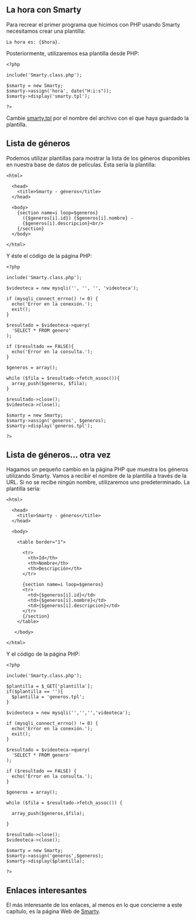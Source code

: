 La hora con Smarty
------------------

Para recrear el primer programa que hicimos con PHP usando Smarty necesitamos crear una plantilla:

~~~~ {.smarty}
La hora es: {$hora}.
~~~~

Posteriormente, utilizaremos esa plantilla desde PHP:

~~~~ {.php}
<?php

include('Smarty.class.php');

$smarty = new Smarty;
$smarty->assign('hora', date("H:i:s"));
$smarty->display('smarty.tpl');

?>
~~~~

Cambie <u>smarty.tpl</u> por el nombre del archivo con el que haya guardado la plantilla.

Lista de géneros
----------------

Podemos utilizar plantillas para mostrar la lista de los géneros disponibles en nuestra base de datos de películas. Ésta sería la plantilla:

~~~~ {.smarty}
<html>

  <head>
    <title>Smarty - géneros</title>
  </head>

  <body>
    {section name=i loop=$generos}
      ({$generos[i].id}) {$generos[i].nombre} -
      {$generos[i].descripcion}<br/>
    {/section}
  </body>

</html>
~~~~

Y éste el código de la página PHP:

~~~~ {.php}
<?php

include('Smarty.class.php');

$videoteca = new mysqli('', '', '', 'videoteca');

if (mysqli_connect_errno() != 0) {
  echo('Error en la conexión.');
  exit();
}

$resultado = $videoteca->query(
  'SELECT * FROM genero'
);

if ($resultado == FALSE){
  echo('Error en la consulta.');
}

$generos = array();

while ($fila = $resultado->fetch_assoc()){
  array_push($generos, $fila);
}

$resultado->close();
$videoteca->close();

$smarty = new Smarty;
$smarty->assign('generos', $generos);
$smarty->display('generos.tpl');

?>
~~~~

Lista de géneros... otra vez
----------------------------

Hagamos un pequeño cambio en la página PHP que muestra los géneros utilizando Smarty. Vamos a recibir el nombre de la plantilla a través de la URL. Si no se recibe ningún nombre, utilizaremos uno predeterminado. La plantilla sería:

~~~~ {.smarty}
<html>

  <head>
    <title>Smarty - géneros</title>
  </head>

  <body>

    <table border="1">

      <tr>
        <th>Id</th>
        <th>Nombre</th>
        <th>Descripción</th>
      </tr>

      {section name=i loop=$generos}
      <tr>
        <td>{$generos[i].id}</td>
        <td>{$generos[i].nombre}</td>
        <td>{$generos[i].descripcion}</td>
      </tr>
      {/section}
    </table>

   </body>

</html>
~~~~

Y el código de la página PHP:

~~~~ {.php}
<?php

include('Smarty.class.php');

$plantilla = $_GET['plantilla'];
if($plantilla == ''){
  $plantilla = 'generos.tpl';
}

$videoteca = new mysqli('','','','videoteca');

if (mysqli_connect_errno() != 0) {
  echo('Error en la conexión.');
  exit();
}

$resultado = $videoteca->query(
  'SELECT * FROM genero'
);

if ($resultado == FALSE) {
  echo('Error en la consulta.');
}

$generos = array();

while ($fila = $resultado->fetch_assoc()) {

  array_push($generos,$fila);

}

$resultado->close();
$videoteca->close();

$smarty = new Smarty;
$smarty->assign('generos',$generos);
$smarty->display($plantilla);

?>
~~~~

Enlaces interesantes
--------------------

El más interesante de los enlaces, al menos en lo que concierne a este capítulo, es la página Web de [Smarty](http://smarty.net/).
